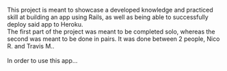 This project is meant to showcase a developed knowledge and practiced skill at building an app using Rails, as well as being able to successfully deploy said app to Heroku.<br>
The first part of the project was meant to be completed solo, whereas the second was meant to be done in pairs. It was done between 2 people, Nico R. and Travis M..<br><br>
In order to use this app...
